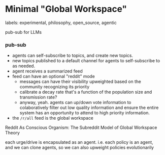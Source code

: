 # Minimal "Global Workspace"

labels: experimental, philosophy, open_source, agentic

pub-sub for LLMs

### pub-sub 

- agents can self-subscribe to topics, and create new topics. 
- new topics published to a default channel for agents to self-subscribe to as needed.
- agent receives a summarized feed
- feed can have an optional "reddit" mode
  - messages can have their visibility upweighted based on the community recognizing its priority
  - calibrate a decay rate that's a function of the population size and transmission rate?
  - anyway, yeah. agents can up/down vote information to colaboratively filter out low quality information and ensure the entire system has an opportunity to attend to high priority information.
- the `/r/all` feed is the global workspace


Reddit As Conscious Organism: The Subreddit Model of Global Workspace Theory

each urge/drive is encapsulated as an agent. i.e. each policy is an agent, and we can clone agents, so we can also upweight policies evolutionarily
